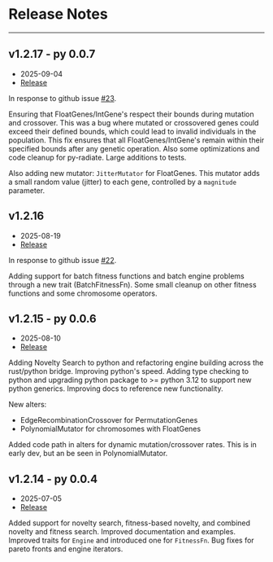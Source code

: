 # Release Notes

---

## v1.2.17 - py 0.0.7

- 2025-09-04
- [Release](https://github.com/pkalivas/radiate/releases/tag/v1.2.17)

In response to github issue [#23](https://github.com/pkalivas/radiate/issues/23).

Ensuring that FloatGenes/IntGene<T>'s respect their bounds during mutation and crossover. This was a bug where mutated or crossovered genes could exceed their defined bounds, which could lead to invalid individuals in the population. This fix ensures that all FloatGenes/IntGene<T>'s remain within their specified bounds after any genetic operation. Also some optimizations and code cleanup for py-radiate. Large additions to tests.

Also adding new mutator: `JitterMutator` for FloatGenes. This mutator adds a small random value (jitter) to each gene, controlled by a `magnitude` parameter.

## v1.2.16

- 2025-08-19
- [Release](https://github.com/pkalivas/radiate/releases/tag/v1.2.16)

In response to github issue [#22](https://github.com/pkalivas/radiate/issues/22).

Adding support for batch fitness functions and batch engine problems through a new trait (BatchFitnessFn). Some small cleanup on other fitness functions and some chromosome operators.

## v1.2.15 - py 0.0.6

- 2025-08-10
- [Release](https://github.com/pkalivas/radiate/releases/tag/v1.2.15)

Adding Novelty Search to python and refactoring engine building across the rust/python bridge. Improving python's speed. Adding type checking to python and upgrading python package to >= python 3.12 to support new python generics. Improving docs to reference new functionality.

New alters:

  * EdgeRecombinationCrossover for PermutationGenes 
  * PolynomialMutator for chromosomes with FloatGenes

Added code path in alters for dynamic mutation/crossover rates. This is in early dev, but an be seen in PolynomialMutator.


## v1.2.14 - py 0.0.4

-  2025-07-05
-  [Release](https://github.com/pkalivas/radiate/releases/tag/v1.2.14)

Added support for novelty search, fitness-based novelty, and combined novelty and fitness search. Improved documentation and examples. Improved traits for `Engine` and introduced one for `FitnessFn`. Bug fixes for pareto fronts and engine iterators.